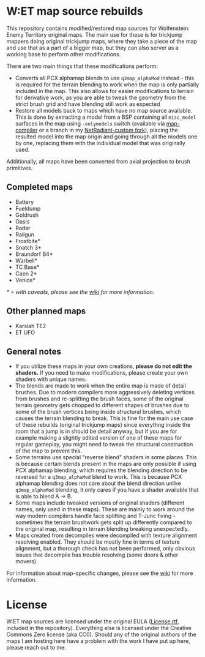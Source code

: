 # W:ET map source rebuilds
This repository contains modified/restored map sources for Wolfenstein: Enemy Territory original maps. The main use for these is for trickjump mappers doing original trickjump maps, where they take a piece of the map and use that as a part of a bigger map, but they can also server as a working base to perform other modifications.

There are two main things that these modifications perform:
* Converts all PCX alphamap blends to use `q3map_alphaMod` instead - this is required for the terrain blending to work when the map is only partially included in the map. This also allows for easier modifications to terrain for derivative work, as you are able to tweak the geometry from the strict brush grid and have blending still work as expected
* Restore all models back to maps which have no map source available. This is done by extracting a model from a BSP containing all `misc_model` surfaces in the map using `-onlymodels` switch (available via [map-compiler](https://github.com/id-tech-3-tools/map-compiler) or a branch in my [NetRadiant-custom fork](https://github.com/Aciz/netradiant-custom/tree/onlymodels-onlyshader-convert)), placing the resulted model into the map origin and going through all the models one by one, replacing them with the individual model that was originally used.

Additionally, all maps have been converted from axial projection to brush primitives.

## Completed maps
* Battery
* Fueldump
* Goldrush
* Oasis
* Radar
* Railgun
* Frostbite*
* Snatch 3*
* Braundorf B4*
* Warbell*
* TC Base*
* Caen 2*
* Venice*

_* = with caveats, please see the [wiki](https://github.com/Aciz/et-map-source-rebuilds/wiki) for more information._

## Other planned maps
* Karsiah TE2
* ET UFO

## General notes
* If you utilize these maps in your own creations, **please do not edit the shaders.** If you need to make modifications, please create your own shaders with unique names.
* The blends are made to work when the entire map is made of detail brushes. Due to modern compilers more aggressively deleting vertices from brushes and re-splitting the brush faces, some of the original terrain geometry gets chopped to different shapes of brushes due to some of the brush vertices being inside structural brushes, which causes the terrain blending to break. This is fine for the main use case of these rebuilds (original trickjump maps) since everythng inside the room that a jump is in should be detail anyway, but if you are for example making a slightly edited version of one of these maps for regular gameplay, you might need to tweak the structural construction of the map to prevent this.
* Some terrains use special "reverse blend" shaders in some places. This is because certain blends present in the maps are only possible if using PCX alphamap blending, which requires the blending direction to be reversed for a `q3map_alphaMod` blend to work. This is because PCX alphamap blending does not care about the blend direction unlike `q3map_alphaMod` blending, it only cares if you have a shader available that is able to blend A -> B.
* Some maps include tweaked versions of original shaders (different names, only used in these maps). These are mainly to work around the way modern compilers handle face splitting and T-Junc fixing - sometimes the terrain brushwork gets split up differently compared to the original map, resulting in terrain blending breaking unexpectedly.
* Maps created from decompiles were decompiled with texture alignment resolving enabled. They should be mostly fine in terms of texture alignment, but a thorough check has not been performed, only obvious issues that decompile has trouble resolving (some doors & other movers).

For information about map-specific changes, please see the [wiki](https://github.com/Aciz/et-map-source-rebuilds/wiki) for more information.

# License

W:ET map sources are licensed under the original EULA ([License.rtf](https://github.com/Aciz/et-map-source-rebuilds/blob/master/License.rtf), included in the repository). Everything else is licensed under the Creative Commons Zero license (aka CC0). Should any of the original authors of the maps I am hosting here have a problem with the work I have put up here, please reach out to me.

